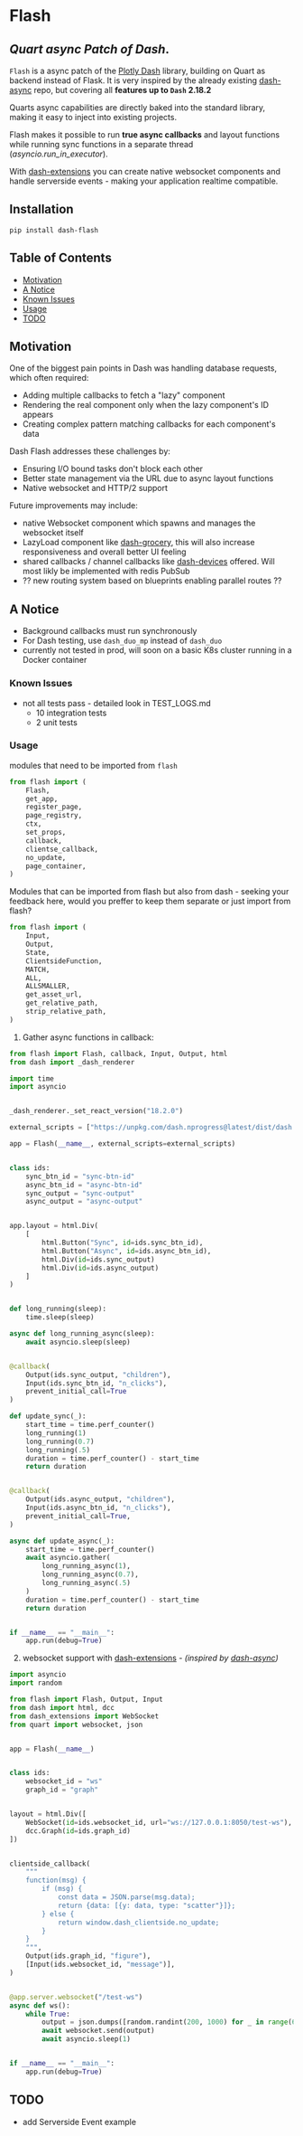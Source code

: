 # Flash

## _Quart async Patch of Dash_.

`Flash` is a async patch of the [Plotly Dash](https://github.com/plotly/dash) library, building on Quart as backend instead of Flask. It is very inspired by the already existing [dash-async](https://github.com/snehilvj/async-dash) repo, but covering all **features up to `Dash` 2.18.2**

Quarts async capabilities are directly baked into the standard library, making it easy to inject into existing projects.

Flash makes it possible to run **true async callbacks** and layout functions while running sync functions in a separate thread (_asyncio.run_in_executor_).

With [dash-extensions](https://www.dash-extensions.com/) you can create native websocket components and handle serverside events - making your application realtime compatible.

## Installation

```
pip install dash-flash
```

## Table of Contents

- [Motivation](#motivation)
- [A Notice](#a-notice)
- [Known Issues](#known-issues)
- [Usage](#usage)
- [TODO](#todo)

## Motivation

One of the biggest pain points in Dash was handling database requests, which often required:

- Adding multiple callbacks to fetch a "lazy" component
- Rendering the real component only when the lazy component's ID appears
- Creating complex pattern matching callbacks for each component's data

Dash Flash addresses these challenges by:

- Ensuring I/O bound tasks don't block each other
- Better state management via the URL due to async layout functions
- Native websocket and HTTP/2 support

Future improvements may include:

- native Websocket component which spawns and manages the websocket itself
- LazyLoad component like [dash-grocery](https://github.com/IcToxi/dash-grocery), this will also increase responsiveness and overall better UI feeling
- shared callbacks / channel callbacks like [dash-devices](https://github.com/richlegrand/dash_devices) offered. Will most likly be implemented with redis PubSub
- ?? new routing system based on blueprints enabling parallel routes ??

## A Notice

- Background callbacks must run synchronously
- For Dash testing, use `dash_duo_mp` instead of `dash_duo`
- currently not tested in prod, will soon on a basic K8s cluster running in a Docker container

### Known Issues

- not all tests pass - detailed look in TEST_LOGS.md
  - 10 integration tests
  - 2 unit tests

### Usage

modules that need to be imported from `flash`

```python
from flash import (
    Flash,
    get_app,
    register_page,
    page_registry,
    ctx,
    set_props,
    callback,
    clientse_callback,
    no_update,
    page_container,
)
```

Modules that can be imported from flash but also from dash - seeking your feedback here, would you preffer to keep them separate or just import from flash?

```python
from flash import (
    Input,
    Output,
    State,
    ClientsideFunction,
    MATCH,
    ALL,
    ALLSMALLER,
    get_asset_url,
    get_relative_path,
    strip_relative_path,
)
```

1. Gather async functions in callback:

```python
from flash import Flash, callback, Input, Output, html
from dash import _dash_renderer

import time
import asyncio


_dash_renderer._set_react_version("18.2.0")

external_scripts = ["https://unpkg.com/dash.nprogress@latest/dist/dash.nprogress.js"]

app = Flash(__name__, external_scripts=external_scripts)


class ids:
    sync_btn_id = "sync-btn-id"
    async_btn_id = "async-btn-id"
    sync_output = "sync-output"
    async_output = "async-output"


app.layout = html.Div(
    [
        html.Button("Sync", id=ids.sync_btn_id),
        html.Button("Async", id=ids.async_btn_id),
        html.Div(id=ids.sync_output)
        html.Div(id=ids.async_output)
    ]
)


def long_running(sleep):
    time.sleep(sleep)

async def long_running_async(sleep):
    await asyncio.sleep(sleep)


@callback(
    Output(ids.sync_output, "children"),
    Input(ids.sync_btn_id, "n_clicks"),
    prevent_initial_call=True
)

def update_sync(_):
    start_time = time.perf_counter()
    long_running(1)
    long_running(0.7)
    long_running(.5)
    duration = time.perf_counter() - start_time
    return duration


@callback(
    Output(ids.async_output, "children"),
    Input(ids.async_btn_id, "n_clicks"),
    prevent_initial_call=True,
)

async def update_async(_):
    start_time = time.perf_counter()
    await asyncio.gather(
        long_running_async(1),
        long_running_async(0.7),
        long_running_async(.5)
    )
    duration = time.perf_counter() - start_time
    return duration


if __name__ == "__main__":
    app.run(debug=True)
```

2. websocket support with [dash-extensions](https://github.com/emilhe/dash-extensions) - _(inspired by [dash-async](https://github.com/snehilvj/async-dash))_

```python
import asyncio
import random

from flash import Flash, Output, Input
from dash import html, dcc
from dash_extensions import WebSocket
from quart import websocket, json


app = Flash(__name__)


class ids:
    websocket_id = "ws"
    graph_id = "graph"


layout = html.Div([
    WebSocket(id=ids.websocket_id, url="ws://127.0.0.1:8050/test-ws"),
    dcc.Graph(id=ids.graph_id)
])


clientside_callback(
    """
    function(msg) {
        if (msg) {
            const data = JSON.parse(msg.data);
            return {data: [{y: data, type: "scatter"}]};
        } else {
            return window.dash_clientside.no_update;
        }
    }
    """,
    Output(ids.graph_id, "figure"),
    [Input(ids.websocket_id, "message")],
)


@app.server.websocket("/test-ws")
async def ws():
    while True:
        output = json.dumps([random.randint(200, 1000) for _ in range(6)])
        await websocket.send(output)
        await asyncio.sleep(1)


if __name__ == "__main__":
    app.run(debug=True)
```

## TODO

- add Serverside Event example
